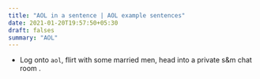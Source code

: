 ```yaml
---
title: "AOL in a sentence | AOL example sentences"
date: 2021-01-20T19:57:50+05:30
draft: falses
summary: "AOL"
---
```

- Log onto `aol`, flirt with some married men, head into a private s&m chat room .
                 
